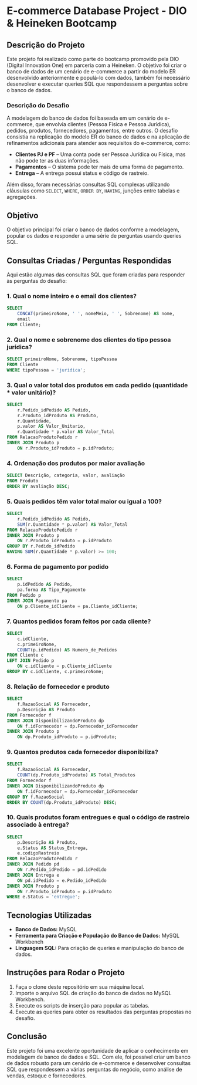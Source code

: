 
# E-commerce Database Project - DIO & Heineken Bootcamp

## Descrição do Projeto

Este projeto foi realizado como parte do bootcamp promovido pela DIO (Digital Innovation One) em parceria com a Heineken. O objetivo foi criar o banco de dados de um cenário de e-commerce a partir do modelo ER desenvolvido anteriormente e populá-lo com dados, também foi necessário desenvolver e executar queries SQL que respondessem a perguntas sobre o banco de dados.

### Descrição do Desafio

A modelagem do banco de dados foi baseada em um cenário de e-commerce, que envolvia clientes (Pessoa Física e Pessoa Jurídica), pedidos, produtos, fornecedores, pagamentos, entre outros. O desafio consistia na replicação do modelo ER do banco de dados e na aplicação de refinamentos adicionais para atender aos requisitos do e-commerce, como:

- **Clientes PJ e PF** – Uma conta pode ser Pessoa Jurídica ou Física, mas não pode ter as duas informações.
- **Pagamentos** – O sistema pode ter mais de uma forma de pagamento.
- **Entrega** – A entrega possui status e código de rastreio.

Além disso, foram necessárias consultas SQL complexas utilizando cláusulas como `SELECT`, `WHERE`, `ORDER BY`, `HAVING`, junções entre tabelas e agregações.

## Objetivo

O objetivo principal foi criar o banco de dados conforme a modelagem, popular os dados e responder a uma série de perguntas usando queries SQL.


## Consultas Criadas / Perguntas Respondidas

Aqui estão algumas das consultas SQL que foram criadas para responder às perguntas do desafio:

### 1. Qual o nome inteiro e o email dos clientes?

```sql
SELECT 
    CONCAT(primeiroNome, ' ', nomeMeio, ' ', Sobrenome) AS nome, 
    email 
FROM Cliente;
```

### 2. Qual o nome e sobrenome dos clientes do tipo pessoa jurídica?

```sql
SELECT primeiroNome, Sobrenome, tipoPessoa 
FROM Cliente
WHERE tipoPessoa = 'juridica';
```

### 3. Qual o valor total dos produtos em cada pedido (quantidade * valor unitário)?

```sql
SELECT 
    r.Pedido_idPedido AS Pedido, 
    r.Produto_idProduto AS Produto, 
    r.Quantidade, 
    p.valor AS Valor_Unitario,
    r.Quantidade * p.valor AS Valor_Total
FROM RelacaoProdutoPedido r
INNER JOIN Produto p 
    ON r.Produto_idProduto = p.idProduto;
```

### 4. Ordenação dos produtos por maior avaliação

```sql
SELECT Descrição, categoria, valor, avaliação 
FROM Produto
ORDER BY avaliação DESC;
```

### 5. Quais pedidos têm valor total maior ou igual a 100?

```sql
SELECT 
    r.Pedido_idPedido AS Pedido, 
    SUM(r.Quantidade * p.valor) AS Valor_Total
FROM RelacaoProdutoPedido r
INNER JOIN Produto p 
    ON r.Produto_idProduto = p.idProduto
GROUP BY r.Pedido_idPedido
HAVING SUM(r.Quantidade * p.valor) >= 100;
```

### 6. Forma de pagamento por pedido

```sql
SELECT 
    p.idPedido AS Pedido,
    pa.forma AS Tipo_Pagamento
FROM Pedido p
INNER JOIN Pagamento pa
    ON p.Cliente_idCliente = pa.Cliente_idCliente;
```

### 7. Quantos pedidos foram feitos por cada cliente?

```sql
SELECT 
    c.idCliente, 
    c.primeiroNome, 
    COUNT(p.idPedido) AS Numero_de_Pedidos
FROM Cliente c
LEFT JOIN Pedido p 
    ON c.idCliente = p.Cliente_idCliente
GROUP BY c.idCliente, c.primeiroNome;
```

### 8. Relação de fornecedor e produto

```sql
SELECT 
    f.RazaoSocial AS Fornecedor, 
    p.Descrição AS Produto
FROM Fornecedor f
INNER JOIN DisponibilizandoProduto dp 
    ON f.idFornecedor = dp.Fornecedor_idFornecedor
INNER JOIN Produto p 
    ON dp.Produto_idProduto = p.idProduto;
```

### 9. Quantos produtos cada fornecedor disponibiliza?

```sql
SELECT 
    f.RazaoSocial AS Fornecedor, 
    COUNT(dp.Produto_idProduto) AS Total_Produtos
FROM Fornecedor f
INNER JOIN DisponibilizandoProduto dp 
    ON f.idFornecedor = dp.Fornecedor_idFornecedor
GROUP BY f.RazaoSocial
ORDER BY COUNT(dp.Produto_idProduto) DESC;
```

### 10. Quais produtos foram entregues e qual o código de rastreio associado à entrega?

```sql
SELECT 
    p.Descrição AS Produto, 
    e.Status AS Status_Entrega, 
    e.codigoRastreio 
FROM RelacaoProdutoPedido r
INNER JOIN Pedido pd 
    ON r.Pedido_idPedido = pd.idPedido
INNER JOIN Entrega e 
    ON pd.idPedido = e.Pedido_idPedido
INNER JOIN Produto p 
    ON r.Produto_idProduto = p.idProduto
WHERE e.Status = 'entregue';
```

## Tecnologias Utilizadas

- **Banco de Dados:** MySQL
- **Ferramenta para Criação e População do Banco de Dados:** MySQL Workbench
- **Linguagem SQL:** Para criação de queries e manipulação do banco de dados.

## Instruções para Rodar o Projeto

1. Faça o clone deste repositório em sua máquina local.
2. Importe o arquivo SQL de criação do banco de dados no MySQL Workbench.
3. Execute os scripts de inserção para popular as tabelas.
4. Execute as queries para obter os resultados das perguntas propostas no desafio.

## Conclusão

Este projeto foi uma excelente oportunidade de aplicar o conhecimento em modelagem de banco de dados e SQL. Com ele, foi possível criar um banco de dados robusto para um cenário de e-commerce e desenvolver consultas SQL que respondessem a várias perguntas do negócio, como análise de vendas, estoque e fornecedores.
